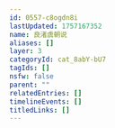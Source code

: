 ```yaml
---
id: 0557-c8ogdn8i
lastUpdated: 1757167352
name: 良渚虞朝说
aliases: []
layer: 3
categoryId: cat_8abY-bU7
tagIds: []
nsfw: false
parent: ""
relatedEntries: []
timelineEvents: []
titledLinks: []
---
```


